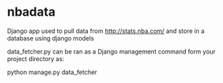 nbadata
=======

Django app used to pull data from http://stats.nba.com/ and store in a database using django models

data_fetcher.py can be ran as a Django management command form your project directory as:

  python manage.py data_fetcher

